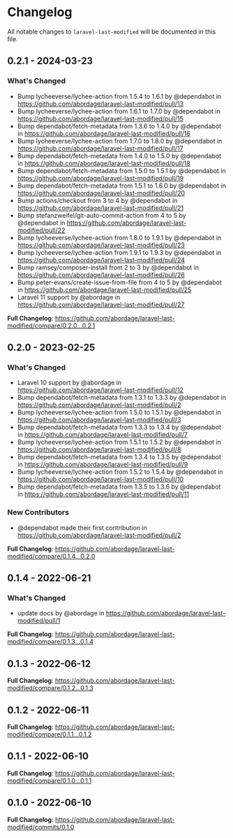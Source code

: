 # Changelog

All notable changes to `laravel-last-modified` will be documented in this file.

## 0.2.1 - 2024-03-23

### What's Changed

* Bump lycheeverse/lychee-action from 1.5.4 to 1.6.1 by @dependabot in https://github.com/abordage/laravel-last-modified/pull/13
* Bump lycheeverse/lychee-action from 1.6.1 to 1.7.0 by @dependabot in https://github.com/abordage/laravel-last-modified/pull/15
* Bump dependabot/fetch-metadata from 1.3.6 to 1.4.0 by @dependabot in https://github.com/abordage/laravel-last-modified/pull/16
* Bump lycheeverse/lychee-action from 1.7.0 to 1.8.0 by @dependabot in https://github.com/abordage/laravel-last-modified/pull/17
* Bump dependabot/fetch-metadata from 1.4.0 to 1.5.0 by @dependabot in https://github.com/abordage/laravel-last-modified/pull/18
* Bump dependabot/fetch-metadata from 1.5.0 to 1.5.1 by @dependabot in https://github.com/abordage/laravel-last-modified/pull/19
* Bump dependabot/fetch-metadata from 1.5.1 to 1.6.0 by @dependabot in https://github.com/abordage/laravel-last-modified/pull/20
* Bump actions/checkout from 3 to 4 by @dependabot in https://github.com/abordage/laravel-last-modified/pull/21
* Bump stefanzweifel/git-auto-commit-action from 4 to 5 by @dependabot in https://github.com/abordage/laravel-last-modified/pull/22
* Bump lycheeverse/lychee-action from 1.8.0 to 1.9.1 by @dependabot in https://github.com/abordage/laravel-last-modified/pull/23
* Bump lycheeverse/lychee-action from 1.9.1 to 1.9.3 by @dependabot in https://github.com/abordage/laravel-last-modified/pull/24
* Bump ramsey/composer-install from 2 to 3 by @dependabot in https://github.com/abordage/laravel-last-modified/pull/26
* Bump peter-evans/create-issue-from-file from 4 to 5 by @dependabot in https://github.com/abordage/laravel-last-modified/pull/25
* Laravel 11 support by @abordage in https://github.com/abordage/laravel-last-modified/pull/27

**Full Changelog**: https://github.com/abordage/laravel-last-modified/compare/0.2.0...0.2.1

## 0.2.0 - 2023-02-25

### What's Changed

- Laravel 10 support by @abordage in https://github.com/abordage/laravel-last-modified/pull/12
- Bump dependabot/fetch-metadata from 1.3.1 to 1.3.3 by @dependabot in https://github.com/abordage/laravel-last-modified/pull/2
- Bump lycheeverse/lychee-action from 1.5.0 to 1.5.1 by @dependabot in https://github.com/abordage/laravel-last-modified/pull/3
- Bump dependabot/fetch-metadata from 1.3.3 to 1.3.4 by @dependabot in https://github.com/abordage/laravel-last-modified/pull/7
- Bump lycheeverse/lychee-action from 1.5.1 to 1.5.2 by @dependabot in https://github.com/abordage/laravel-last-modified/pull/8
- Bump dependabot/fetch-metadata from 1.3.4 to 1.3.5 by @dependabot in https://github.com/abordage/laravel-last-modified/pull/9
- Bump lycheeverse/lychee-action from 1.5.2 to 1.5.4 by @dependabot in https://github.com/abordage/laravel-last-modified/pull/10
- Bump dependabot/fetch-metadata from 1.3.5 to 1.3.6 by @dependabot in https://github.com/abordage/laravel-last-modified/pull/11

### New Contributors

- @dependabot made their first contribution in https://github.com/abordage/laravel-last-modified/pull/2

**Full Changelog**: https://github.com/abordage/laravel-last-modified/compare/0.1.4...0.2.0

## 0.1.4 - 2022-06-21

### What's Changed

- update docs by @abordage in https://github.com/abordage/laravel-last-modified/pull/1

**Full Changelog**: https://github.com/abordage/laravel-last-modified/compare/0.1.3...0.1.4

## 0.1.3 - 2022-06-12

**Full Changelog**: https://github.com/abordage/laravel-last-modified/compare/0.1.2...0.1.3

## 0.1.2 - 2022-06-11

**Full Changelog**: https://github.com/abordage/laravel-last-modified/compare/0.1.1...0.1.2

## 0.1.1 - 2022-06-10

**Full Changelog**: https://github.com/abordage/laravel-last-modified/compare/0.1.0...0.1.1

## 0.1.0 - 2022-06-10

**Full Changelog**: https://github.com/abordage/laravel-last-modified/commits/0.1.0
